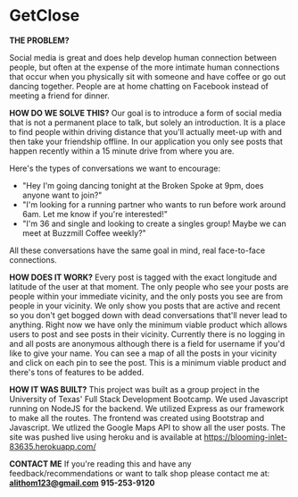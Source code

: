 # GetClose

**THE PROBLEM?**

Social media is great and does help develop human connection between people, but often at the expense of the more intimate human connections that occur when you physically sit with someone and have coffee or go out dancing together. People are at home chatting on Facebook instead of meeting a friend for dinner. 

**HOW DO WE SOLVE THIS?**
Our goal is to introduce a form of social media that is not a permanent place to talk, but solely an introduction. It is a place to find people within driving distance that you'll actually meet-up with and then take your friendship offline. In our application you only see posts that happen recently within a 15 minute drive from where you are.  

Here's the types of conversations we want to encourage: 
* "Hey I'm going dancing tonight at the Broken Spoke at 9pm, does anyone want to join?"
* "I'm looking for a running partner who wants to run before work around 6am. Let me know if you're interested!"
* "I'm 36 and single and looking to create a singles group! Maybe we can meet at Buzzmill Coffee weekly?"

All these conversations have the same goal in mind, real face-to-face connections. 

**HOW DOES IT WORK?**
Every post is tagged with the exact longitude and latitude of the user at that moment. The only people who see your posts are people within your immediate vicinity, and the only posts you see are from people in your vicinity. We only show you posts that are active and recent so you don't get bogged down with dead conversations that'll never lead to anything. Right now we have only the minimum viable product which allows users to post and see posts in their vicinity. Currently there is no logging in and all posts are anonymous although there is a field for username if you'd like to give your name. You can see a map of all the posts in your vicinity and click on each pin to see the post. This is a minimum viable product and there's tons of features to be added.

**HOW IT WAS BUILT?**
This project was built as a group project in the University of Texas' Full Stack Development Bootcamp. We used Javascript running on NodeJS for the backend. We utilized Express as our framework to make all the routes. The frontend was created using Bootstrap and Javascript. We utlized the Google Maps API to show all the user posts. The site was pushed live using heroku and is available at https://blooming-inlet-83635.herokuapp.com/

**CONTACT ME**
If you're reading this and have any feedback/recommendations or want to talk shop please contact me at:
**alithom123@gmail.com**
**915-253-9120**